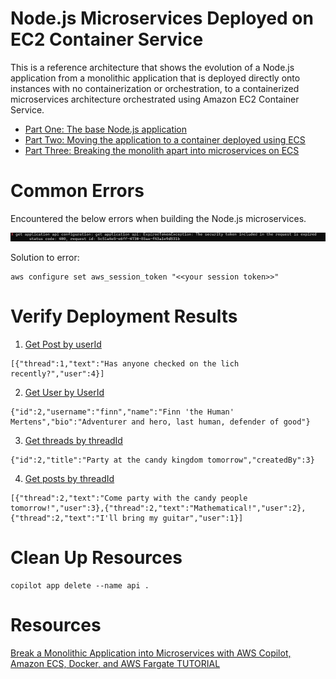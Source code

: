 # Node.js Microservices Deployed on EC2 Container Service

This is a reference architecture that shows the evolution of a Node.js application from a monolithic
application that is deployed directly onto instances with no containerization or orchestration, to a
containerized microservices architecture orchestrated using Amazon EC2 Container Service.

- [Part One: The base Node.js application](1-no-container/)
- [Part Two: Moving the application to a container deployed using ECS](2-containerized/)
- [Part Three: Breaking the monolith apart into microservices on ECS](3-microservices/)

# Common Errors
Encountered the below errors when building the Node.js microservices.

![common session error](./images/common_session_token-error.png)

Solution to error:
```
aws configure set aws_session_token "<<your session token>>"
```

# Verify Deployment Results
1. [Get Post by userId](http://api-a-publi-1m6e6ggbr8tfe-440222643.us-east-2.elb.amazonaws.com/api/posts/by-user/4)

```
[{"thread":1,"text":"Has anyone checked on the lich recently?","user":4}]
```

2. [Get User by UserId](http://api-a-publi-1m6e6ggbr8tfe-440222643.us-east-2.elb.amazonaws.com/api/users/2)

```
{"id":2,"username":"finn","name":"Finn 'the Human' Mertens","bio":"Adventurer and hero, last human, defender of good"}

```

3. [Get threads by threadId](http://api-a-publi-1m6e6ggbr8tfe-440222643.us-east-2.elb.amazonaws.com/api/threads/2)

```
{"id":2,"title":"Party at the candy kingdom tomorrow","createdBy":3}
```

4. [Get posts by threadId](http://api-a-publi-1m6e6ggbr8tfe-440222643.us-east-2.elb.amazonaws.com/api/posts/in-thread/2)
```
[{"thread":2,"text":"Come party with the candy people tomorrow!","user":3},{"thread":2,"text":"Mathematical!","user":2},{"thread":2,"text":"I'll bring my guitar","user":1}]
```


# Clean Up Resources

```
copilot app delete --name api .
```

# Resources

[Break a Monolithic Application into Microservices with AWS Copilot, Amazon ECS, Docker, and AWS Fargate
TUTORIAL](https://aws.amazon.com/getting-started/hands-on/break-monolith-app-microservices-ecs-docker-ec2/)